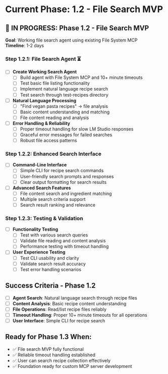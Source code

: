 # Current Phase: 1.2 - File Search MVP

## 🔄 IN PROGRESS: Phase 1.2 - File Search MVP
**Goal**: Working file search agent using existing File System MCP  
**Timeline**: 1-2 days

### Step 1.2.1: File Search Agent ⏳
- [ ] **Create Working Search Agent**
  - [ ] Build agent with File System MCP and 10+ minute timeouts
  - [ ] Test basic file listing functionality
  - [ ] Implement natural language recipe search
  - [ ] Test search through test-recipes directory
- [ ] **Natural Language Processing**
  - [ ] "Find vegan pasta recipes" → file analysis
  - [ ] Basic content understanding and matching
  - [ ] File content reading and analysis
- [ ] **Error Handling & Reliability**
  - [ ] Proper timeout handling for slow LM Studio responses
  - [ ] Graceful error messages for failed searches
  - [ ] Robust file access patterns

### Step 1.2.2: Enhanced Search Interface
- [ ] **Command-Line Interface**
  - [ ] Simple CLI for recipe search commands
  - [ ] User-friendly search prompts and responses
  - [ ] Clear output formatting for search results
- [ ] **Advanced Search Features**
  - [ ] File content search and ingredient matching
  - [ ] Multiple search criteria support
  - [ ] Search result ranking and relevance

### Step 1.2.3: Testing & Validation
- [ ] **Functionality Testing**
  - [ ] Test with various search queries
  - [ ] Validate file reading and content analysis
  - [ ] Performance testing with timeout handling
- [ ] **User Experience Testing**
  - [ ] Test CLI usability and clarity
  - [ ] Validate search result accuracy
  - [ ] Test error handling scenarios

## Success Criteria - Phase 1.2
- [ ] **Agent Search**: Natural language search through recipe files
- [ ] **Content Analysis**: Basic recipe content understanding  
- [ ] **File Operations**: Read/list recipe files reliably
- [ ] **Timeout Handling**: Proper 10+ minute timeouts for all operations
- [ ] **User Interface**: Simple CLI for recipe search

## Ready for Phase 1.3 When:
- ✅ File search MVP fully functional
- ✅ Reliable timeout handling established
- ✅ User can search recipe collection effectively
- ✅ Foundation ready for custom MCP server development